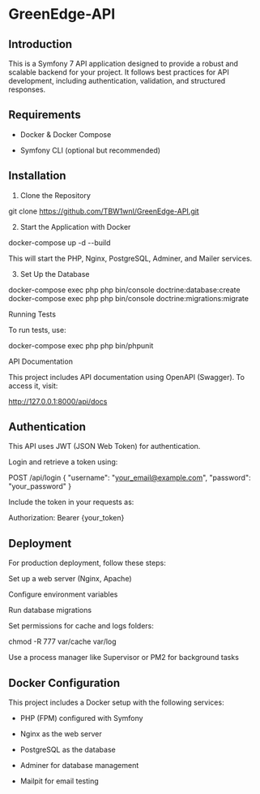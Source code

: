 # GreenEdge-API

## Introduction

This is a Symfony 7 API application designed to provide a robust and scalable backend for your project. It follows best practices for API development, including authentication, validation, and structured responses.

## Requirements

- Docker & Docker Compose

- Symfony CLI (optional but recommended)

## Installation

1. Clone the Repository

git clone https://github.com/TBW1wnl/GreenEdge-API.git

2. Start the Application with Docker

docker-compose up -d --build

This will start the PHP, Nginx, PostgreSQL, Adminer, and Mailer services.

3. Set Up the Database

docker-compose exec php php bin/console doctrine:database:create
docker-compose exec php php bin/console doctrine:migrations:migrate

Running Tests

To run tests, use:

docker-compose exec php php bin/phpunit

API Documentation

This project includes API documentation using OpenAPI (Swagger). To access it, visit:

http://127.0.0.1:8000/api/docs

## Authentication

This API uses JWT (JSON Web Token) for authentication.

Login and retrieve a token using:

POST /api/login
{
    "username": "your_email@example.com",
    "password": "your_password"
}

Include the token in your requests as:

Authorization: Bearer {your_token}

## Deployment

For production deployment, follow these steps:

Set up a web server (Nginx, Apache)

Configure environment variables

Run database migrations

Set permissions for cache and logs folders:

chmod -R 777 var/cache var/log

Use a process manager like Supervisor or PM2 for background tasks

## Docker Configuration

This project includes a Docker setup with the following services:

- PHP (FPM) configured with Symfony

- Nginx as the web server

- PostgreSQL as the database

- Adminer for database management

- Mailpit for email testing
